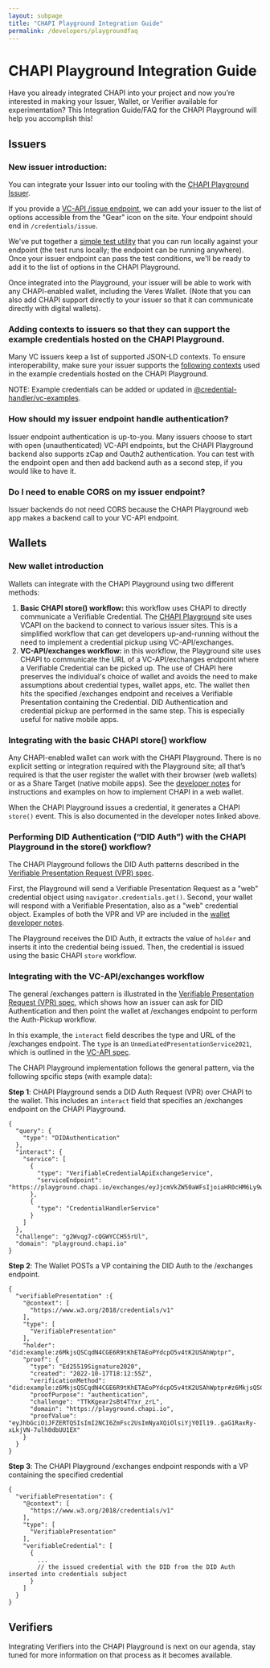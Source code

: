 ```yaml
---
layout: subpage
title: "CHAPI Playground Integration Guide"
permalink: /developers/playgroundfaq
---
```

# CHAPI Playground Integration Guide

Have you already integrated CHAPI into your project and now you’re interested in making your Issuer, Wallet, or Verifier available for experimentation? This Integration Guide/FAQ for the CHAPI Playground will help you accomplish this!

## Issuers
### New issuer introduction:
You can integrate your Issuer into our tooling with the [CHAPI Playground Issuer](https://playground.chapi.io/issuer).

If you provide a [VC-API /issue endpoint](https://w3c-ccg.github.io/vc-api/#issue-credential), we can add your issuer to the list of options accessible from the "Gear" icon on the site.  Your endpoint should end in `/credentials/issue`.

We've put together a [simple test utility](https://github.com/credential-handler/chapi-playground-test-suite) that you can run locally against your endpoint (the test runs locally; the endpoint can be running anywhere).  Once your issuer endpoint can pass the test conditions, we'll be ready to add it to the list of options in the CHAPI Playground.

Once integrated into the Playground, your issuer will be able to work with any CHAPI-enabled wallet, including the Veres Wallet. (Note that you can also add CHAPI support directly to your issuer so that it can communicate directly with digital wallets).

### Adding contexts to issuers so that they can support the example credentials hosted on the CHAPI Playground.
Many VC issuers keep a list of supported JSON-LD contexts.  To ensure interoperability, make sure your issuer supports the [following contexts](https://docs.google.com/document/d/1L3GnHtvrH51MJ7W2ZAL-PIfzR2dxLyFoDrUAHZ1KBU4/edit) used in the example credentials hosted on the CHAPI Playground.

NOTE: Example credentials can be added or updated in
[@credential-handler/vc-examples](https://github.com/credential-handler/vc-examples).

### How should my issuer endpoint handle authentication?
Issuer endpoint authentication is up-to-you.  Many issuers choose to start with open (unauthenticated) VC-API endpoints, but the CHAPI Playground backend also supports zCap and Oauth2 authentication.  You can test with the endpoint open and then add backend auth as a second step, if you would like to have it.

### Do I need to enable CORS on my issuer endpoint?
Issuer backends do not need CORS because the CHAPI Playground web app makes a backend call to your VC-API endpoint.


## Wallets
### New wallet introduction
Wallets can integrate with the CHAPI Playground using two different methods:

1. **Basic CHAPI store() workflow:** this workflow uses CHAPI to directly communicate a Verifiable Credential.  The [CHAPI Playground](https://playground.chapi.io) site uses VCAPI on the backend to connect to various issuer sites.  This is a simplified workflow that can get developers up-and-running without the need to implement a credential pickup using VC-API/exchanges.
2. **VC-API/exchanges workflow:** in this workflow, the Playground site uses CHAPI to communicate the URL of a VC-API/exchanges endpoint where a Verifiable Credential can be picked up.  The use of CHAPI here preserves the individual's choice of wallet and avoids the need to make assumptions about credential types, wallet apps, etc.  The wallet then hits the specified /exchanges endpoint and receives a Verifiable Presentation containing the Credential.  DID Authentication and credential pickup are performed in the same step.  This is especially useful for native mobile apps.

### Integrating with the basic CHAPI store() workflow
Any CHAPI-enabled wallet can work with the CHAPI Playground.  There is no explicit setting or integration required with the Playground site; all that’s required is that the user register the wallet with their browser (web wallets) or as a Share Target (native mobile apps).  See the [developer notes](https://chapi.io/developers/wallets) for instructions and examples on how to implement CHAPI in a web wallet.

When the CHAPI Playground issues a credential, it generates a CHAPI `store()` event.  This is also documented in the developer notes linked above.

### Performing DID Authentication (“DID Auth”) with the CHAPI Playground in the store() workflow?

The CHAPI Playground follows the DID Auth patterns described in the [Verifiable Presentation Request (VPR) spec](https://w3c-ccg.github.io/vp-request-spec/#example-example-get-request).

First, the Playground will send a Verifiable Presentation Request as a "web" credential object using `navigator.credentials.get()`.  Second, your wallet will respond with a Verifiable Presentation,  also as a "web" credential object.  Examples of both the VPR and VP are included in the [wallet developer notes](https://chapi.io/developers/wallets).

The Playground receives the DID Auth, it extracts the value of `holder` and inserts it into the credential being issued.  Then, the credential is issued using the basic CHAPI `store` workflow.


### Integrating with the VC-API/exchanges workflow
The general /exchanges pattern is illustrated in the [Verifiable Presentation Request (VPR) spec](https://w3c-ccg.github.io/vp-request-spec/#example-example-interact-request), which shows how an issuer can ask for DID Authentication and then point the wallet at /exchanges endpoint to perform the Auth-Pickup workflow.

In this example, the `interact` field describes the type and URL of the /exchanges endpoint.  The `type` is an `UnmediatedPresentationService2021`, which is outlined in the [VC-API spec](https://w3c-ccg.github.io/vc-api/#exchange-examples).

The CHAPI Playground implementation follows the general pattern, via the following spcific steps (with example data):

**Step 1**: CHAPI Playground sends a DID Auth Request (VPR) over CHAPI to the wallet.  This includes an `interact` field that specifies an /exchanges endpoint on the CHAPI Playground.  
```
{
  "query": {
    "type": "DIDAuthentication"
  },
  "interact": {
    "service": [
      {
        "type": "VerifiableCredentialApiExchangeService",
        "serviceEndpoint": "https://playground.chapi.io/exchanges/eyJjcmVkZW50aWFsIjoiaHR0cHM6Ly9wbGF5Z3JvdW5kLmNoYXBpLmlvL2V4YW1wbGVzL2pmZjIvamZmMi5qc29uIiwiaXNzdWVyIjoiZGIvdmMifQ/esOGVHG8d44Q"
      },
      {
        "type": "CredentialHandlerService"
      }
    ]
  },
  "challenge": "g2Wvqg7-cQGWYCCH55rUl",
  "domain": "playground.chapi.io"
}
```

**Step 2**: The Wallet POSTs a VP containing the DID Auth to the /exchanges endpoint.
```
{
  "verifiablePresentation" :{
    "@context": [
      "https://www.w3.org/2018/credentials/v1"
    ],
    "type": [
      "VerifiablePresentation"
    ],
    "holder": "did:example:z6MkjsQSCqdN4CGE6R9tKhETAEoPYdcpO5v4tK2USAhWptpr",
    "proof": {
      "type": "Ed25519Signature2020",
      "created": "2022-10-17T18:12:55Z",
      "verificationMethod": "did:example:z6MkjsQSCqdN4CGE6R9tKhETAEoPYdcpO5v4tK2USAhWptpr#z6MkjsQSCqdN4CGE6R9tKhETAEoPYdcpO5v4tK2USAhWptpr",
      "proofPurpose": "authentication",
      "challenge": "TTkKgear2sBt4TYxr_zrL",
      "domain": "https://playground.chapi.io",
      "proofValue": "eyJhbGciOiJFZERTQSIsImI2NCI6ZmFsc2UsImNyaXQiOlsiYjY0Il19..gaG1RaxRy-xLkjVN-7ulh0dbUU1EX"
    }
  }
}
```

**Step 3**: The CHAPI Playground /exchanges endpoint responds with a VP containing the specified credential
```
{
  "verifiablePresentation": {
    "@context": [
      "https://www.w3.org/2018/credentials/v1"
    ],
    "type": [
      "VerifiablePresentation"
    ],
    "verifiableCredential": [
      {
        ...
        // the issued credential with the DID from the DID Auth inserted into credentials subject
      }
    ]
  }
}
```


## Verifiers
Integrating Verifiers into the CHAPI Playground is next on our agenda, stay tuned for more information on that process as it becomes available.
